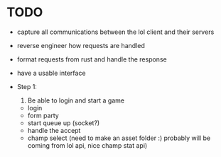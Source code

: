 # TODO

- capture all communications between the lol client and their servers
- reverse engineer how requests are handled
- format requests from rust and handle the response
- have a usable interface

- Step 1: 
  1. Be able to login and start a game
    - login
    - form party
    - start queue up (socket?)
    - handle the accept
    - champ select (need to make an asset folder :) probably will be coming from lol api, nice champ stat api)
